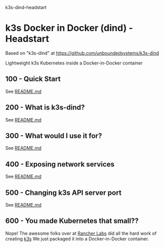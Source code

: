 k3s-dind-headstart
# k3s Docker in Docker (dind) - Headstart

Based on "k3s-dind" at https://github.com/unboundedsystems/k3s-dind

Lightweight k3s Kubernetes inside a Docker-in-Docker container

## 100 - Quick Start
See [README.md](./100/README.md)

## 200 - What is k3s-dind?
See [README.md](./200/README.md)

## 300 - What would I use it for?
See [README.md](./300/README.md)

## 400 - Exposing network services
See [README.md](./400/README.md)

## 500 - Changing k3s API server port
See [README.md](./500/README.md)

## 600 - You made Kubernetes that small??
Nope! The awesome folks over at [Rancher Labs](https://rancher.com/) did all the hard work of creating [k3s](https://k3s.io/) We just packaged it into a Docker-in-Docker container.
